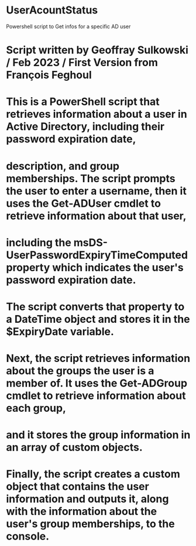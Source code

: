# UserAcountStatus
Powershell script to Get infos for a specific AD user

#
#
# Script written by Geoffray Sulkowski / Feb 2023 / First Version from François Feghoul
#
#
# This is a PowerShell script that retrieves information about a user in Active Directory, including their password expiration date, 
# description, and group memberships. The script prompts the user to enter a username, then it uses the Get-ADUser cmdlet to retrieve information about that user, 
# including the msDS-UserPasswordExpiryTimeComputed property which indicates the user's password expiration date. 
# The script converts that property to a DateTime object and stores it in the $ExpiryDate variable.
# Next, the script retrieves information about the groups the user is a member of. It uses the Get-ADGroup cmdlet to retrieve information about each group, 
# and it stores the group information in an array of custom objects.
# Finally, the script creates a custom object that contains the user information and outputs it, along with the information about the user's group memberships, to the console.
#
#
